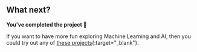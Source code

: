 ## What next?

**You've completed the project 🎉**

If you want to have more fun exploring Machine Learning and AI, then you could try out any of [these projects](http://rpf.io/ai){:target="_blank"}.